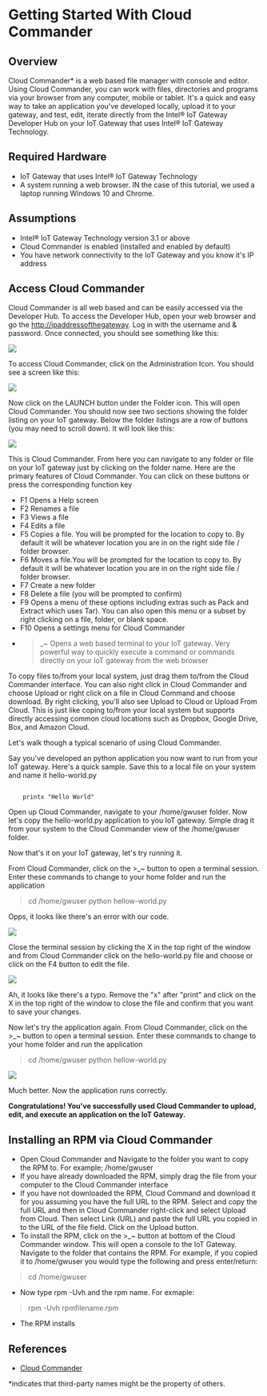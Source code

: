 # Getting Started With Cloud Commander #
<cr>

## Overview ##
Cloud Commander* is a web based file manager with console and editor. Using Cloud Commander, you can work with files, directories and programs via your  browser from any computer, mobile or tablet.  It's a quick and easy way to take an application you've developed locally, upload it to your gateway, and test, edit, iterate directly from the Intel® IoT Gateway Developer Hub on your IoT Gateway that uses Intel® IoT Gateway Technology.

## Required Hardware ##
-   IoT Gateway that uses Intel® IoT Gateway Technology
-   A system running a web browser.  IN the case of this tutorial, we used a laptop running Windows 10 and Chrome.

## Assumptions ##
-   Intel® IoT Gateway Technology version 3.1 or above
-   Cloud Commander is enabled (installed and enabled by default)
-   You have network connectivity to the IoT Gateway and you know it's IP address

## Access Cloud Commander ##
Cloud Commander is all web based and can be easily accessed via the Developer Hub.  To access the Developer Hub, open your web browser and go the <http://ipaddressofthegateway>. Log in with the username and & password.  Once connected, you should see something like this:

![](http://msbreton-iotwb1.fm.intel.com/root/iotg_recipes/raw/master/Getting%20Started%20With%20Cloud%20Commander/images/image1.png)

To access Cloud Commander, click on the Administration Icon.  You should see a screen like this:

![](http://msbreton-iotwb1.fm.intel.com/root/iotg_recipes/raw/master/Getting%20Started%20With%20Cloud%20Commander/images/image2.png)

Now click on the LAUNCH button under the Folder icon.  This will open Cloud Commander.  You should now see two sections showing the folder listing on your IoT gateway.  Below the folder listings are a row of buttons (you may need to scroll down). It will look like this:

![](http://msbreton-iotwb1.fm.intel.com/root/iotg_recipes/raw/master/Getting%20Started%20With%20Cloud%20Commander/images/image3.png)

This is Cloud Commander.  From here you can navigate to any folder or file on your IoT gateway just by clicking on the folder name.  Here are the primary features of Cloud Commander. You can click on these buttons or press the corresponding function key

- F1 Opens a Help screen
- F2 Renames a file
- F3 Views a file
- F4 Edits a file
- F5 Copies a file.  You will be prompted for the location to copy to. By default it will be whatever location you are in on the right side file / folder browser.
- F6 Moves a file.You will be prompted for the location to copy to. By default it will be whatever location you are in on the right side file / folder browser.
- F7 Create a new folder
- F8 Delete a file (you will be prompted to confirm)
- F9 Opens a menu of these options including extras such as Pack and Extract which uses Tar).  You can also open this menu or a subset by right clicking on a file, folder, or blank space.
- F10 Opens a settings menu for Cloud Commander
- >_~ Opens a web based terminal to your IoT gateway.  Very powerful way to quickly execute a command or commands directly on your IoT gateway from the web browser 

To copy files to/from your local system, just drag them to/from the Cloud Commander interface.  You can also right click in Cloud Commander and choose Upload or right click on a file in Cloud Command and choose download.  By right clicking, you'll also see Upload to Cloud or Upload From Cloud.  This is just like coping to/from your local system but supports directly accessing common cloud locations such as Dropbox, Google Drive, Box, and Amazon Cloud.

Let's walk though a typical scenario of using Cloud Commander.

Say you've developed an python application you now want to run from your IoT gateway.  Here's a quick sample.  Save this to a local file on your system and name it hello-world.py

```

	printx "Hello World"
```

Open up Cloud Commander, navigate to your /home/gwuser folder.
Now let's copy the hello-world.py application to you IoT gateway.  Simple drag it from your system to the Cloud Commander view of the /home/gwuser folder.

Now that's it on your IoT gateway, let's try running it.

From Cloud Commander, click on the >_~ button to open a terminal session.  Enter these commands to change to your home folder and run the application

> cd /home/gwuser
> python hellow-world.py

Opps, it looks like there's an error with our code.

![](http://msbreton-iotwb1.fm.intel.com/root/iotg_recipes/raw/master/Getting%20Started%20With%20Cloud%20Commander/images/image4.png)

Close the terminal session by clicking the X in the top right of the window and from Cloud Commander click on the hello-world.py file and choose or click on the F4 button to edit the file.

![](http://msbreton-iotwb1.fm.intel.com/root/iotg_recipes/raw/master/Getting%20Started%20With%20Cloud%20Commander/images/image5.png)

Ah, it looks like there's a typo.  Remove the "x" after "print" and click on the X in the top right of the window to close the file and confirm that you want to save your changes.

Now let's try the application again.  From Cloud Commander, click on the >_~ button to open a terminal session.  Enter these commands to change to your home folder and run the application

> cd /home/gwuser
> python hellow-world.py

![](http://msbreton-iotwb1.fm.intel.com/root/iotg_recipes/raw/master/Getting%20Started%20With%20Cloud%20Commander/images/image6.png)

Much better.  Now the application runs correctly.

**Congratulations! You've successfully used Cloud Commander to upload, edit, and execute an application on the IoT Gateway.**

## Installing an RPM via Cloud Commander ##

- Open Cloud Commander and Navigate to the folder you want to copy the RPM to.  For example; /home/gwuser
- If you have already downloaded the RPM, simply drag the file from your computer to the Cloud Commander interface
- If you have not downloaded the RPM, Cloud Command and download it for you assuming you have the full URL to the RPM.  Select and copy the full URL and then in Cloud Commander right-click and select Upload from Cloud.  Then select Link (URL) and paste the full URL you copied in to the URL of the file field.  Click on the Upload button.
- To install the RPM, click on the >_~ button at bottom of the Cloud Commander window. This will open a console to the IoT Gateway.  Navigate to the folder that contains the RPM.  For example, if you copied it to /home/gwuser you would type the following and press enter/return: 

> cd /home/gwuser

- Now type rpm -Uvh and the rpm name.  For exmaple:

> rpm -Uvh rpmfilename.rpm
  
- The RPM installs

## References ##
-   [Cloud Commander](http://cloudcmd.io)


*indicates that third-party names might be the property of others.